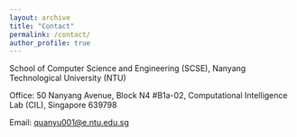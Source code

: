 ```yaml
---
layout: archive
title: "Contact"
permalink: /contact/
author_profile: true
---
```


  

School of Computer Science and Engineering (SCSE), Nanyang Technological University (NTU) 

Office: 50 Nanyang Avenue, Block N4 #B1a-02, Computational Intelligence Lab (CIL), Singapore 639798

Email: quanyu001@e.ntu.edu.sg